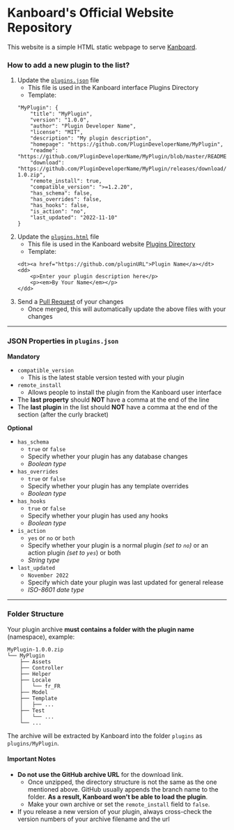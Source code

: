 Kanboard's Official Website Repository
======================================

This website is a simple HTML static webpage to serve [Kanboard](https://kanboard.org/ "Visit website").

### How to add a new plugin to the list?

1. Update the [`plugins.json`](https://github.com/kanboard/website/blob/main/plugins.json) file
    - This file is used in the Kanboard interface Plugins Directory
    - Template:
    ```
    "MyPlugin": {
        "title": "MyPlugin",
        "version": "1.0.0",
        "author": "Plugin Developer Name",
        "license": "MIT",
        "description": "My plugin description",
        "homepage": "https://github.com/PluginDeveloperName/MyPlugin",
        "readme": "https://github.com/PluginDeveloperName/MyPlugin/blob/master/README.md",
        "download": "https://github.com/PluginDeveloperName/MyPlugin/releases/download/v1.0/MyPlugin-1.0.zip",
        "remote_install": true,
        "compatible_version": ">=1.2.20",
        "has_schema": false,
        "has_overrides": false,
        "has_hooks": false,
        "is_action": "no",
        "last_updated": "2022-11-10"
    }
    ```
2. Update the [`plugins.html`](https://github.com/kanboard/website/blob/main/plugins.html) file
    - This file is used in the Kanboard website [Plugins Directory](https://kanboard.org/plugins.html "View Plugins Directory")
    - Template:
    ```
    <dt><a href="https://github.com/pluginURL">Plugin Name</a></dt>
    <dd>
        <p>Enter your plugin description here</p>
        <p><em>By Your Name</em></p>
    </dd>
    ```
3. Send a [Pull Request](https://docs.github.com/en/pull-requests/collaborating-with-pull-requests/proposing-changes-to-your-work-with-pull-requests/creating-a-pull-request-from-a-fork "You must fork the main respoitory before you can create a Pull Request") of your changes
    - Once merged, this will automatically update the above files with your changes

------
### JSON Properties in `plugins.json`

**Mandatory**
- `compatible_version`
  - This is the latest stable version tested with your plugin
- `remote_install`
  - Allows people to install the plugin from the Kanboard user interface
- The **last property** should **NOT** have a comma at the end of the line
- The **last plugin** in the list should **NOT** have a comma at the end of the section (after the curly bracket)

**Optional**
- `has_schema`
  - `true` or `false`
  - Specify whether your plugin has any database changes
  - _Boolean type_
- `has_overrides`
  - `true` or `false`
  - Specify whether your plugin has any template overrides
  - _Boolean type_
- `has_hooks`
  - `true` or `false`
  - Specify whether your plugin has used any hooks
  - _Boolean type_
- `is_action`
  - `yes` or `no` or `both`
  - Specify whether your plugin is a normal plugin _(set to `no`)_ or an action plugin _(set to `yes`_) or both
  - _String type_
- `last_updated`
  - `November 2022`
  - Specify which date your plugin was last updated for general release
  - _ISO-8601 date type_

------
### Folder Structure

Your plugin archive **must contains a folder with the plugin name** (namespace), example:

```
MyPlugin-1.0.0.zip
└── MyPlugin
    ├── Assets
    ├── Controller
    ├── Helper
    ├── Locale
    │   └── fr_FR
    ├── Model
    ├── Template
    │   ├── ...
    ├── Test
    │   └── ...
    └── ...
```

The archive will be extracted by Kanboard into the folder `plugins` as `plugins/MyPlugin`.

#### Important Notes

- **Do not use the GitHub archive URL** for the download link.
  - Once unzipped, the directory structure is not the same as the one mentioned above. GitHub usually appends the branch name to the folder. **As a result, Kanboard won't be able to load the plugin**.
  - Make your own archive or set the `remote_install` field to `false`.
- If you release a new version of your plugin, always cross-check the version numbers of your archive filename and the url
